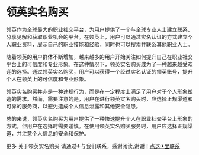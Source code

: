 # 领英实名购买

领英作为全球最大的职业社交平台，为用户提供了一个与全球专业人士建立联系、分享见解和获取职业机会的平台。在领英上，用户可以通过实名认证的方式建立个人职业资料，展示自己的职业技能和经验，同时也可以搜索并联系其他职业人士。

随着领英的用户群体不断增加，越来越多的用户开始关注如何提升自己在职业社交平台上的可信度和专业形象。在这种情况下，领英实名购买成为了一种越来越受欢迎的选择。通过领英实名购买，用户可以获得一个经过实名认证的领英账号，提升个人在领英上的可信度和专业形象。

领英实名购买并非是一种违规行为，而是在一定程度上满足了用户对于个人形象塑造的需求。然而，需要注意的是，用户在进行领英实名购买时，应选择正规渠道和可靠的服务商，以避免造成个人信息泄露和其他安全隐患。

总的来说，领英实名购买为用户提供了一种快速提升个人在职业社交平台上形象的方式，但用户在选择时需要谨慎。在使用领英实名购买服务时，用户应选择正规渠道，并注意个人信息的安全和保护。

更多 关于领英实名购买 请通过✈与我们联系，感谢阅读,谢谢！[点这✈里联系](https://www.k02.cc)